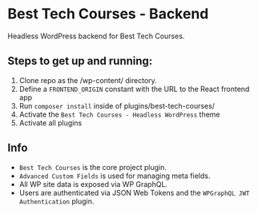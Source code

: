 # Best Tech Courses - Backend
Headless WordPress backend for Best Tech Courses.

## Steps to get up and running:

1. Clone repo as the /wp-content/ directory.
1. Define a `FRONTEND_ORIGIN` constant with the URL to the React frontend app
1. Run `composer install` inside of plugins/best-tech-courses/
1. Activate the `Best Tech Courses - Headless WordPress` theme
1. Activate all plugins

## Info
- `Best Tech Courses` is the core project plugin.
- `Advanced Custom Fields` is used for managing meta fields.
- All WP site data is exposed via WP GraphQL.
- Users are authenticated via JSON Web Tokens and the `WPGraphQL JWT Authentication` plugin.
